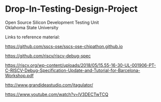 # Drop-In-Testing-Design-Project
Open Source Silicon Development Testing Unit<br>
Oklahoma State University<br>

Links to reference material:

https://github.com/sscs-ose/sscs-ose-chipathon.github.io

https://github.com/riscv/riscv-debug-spec

https://riscv.org/wp-content/uploads/2018/05/15.55-16-30-UL-001906-PT-C-RISCV-Debug-Specification-Update-and-Tutorial-for-Barcelona-Workshop.pdf

http://www.grandideastudio.com/jtagulator/

https://www.youtube.com/watch?v=lV3DECTwTCQ
